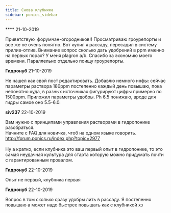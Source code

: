 ```yaml
---
title: Снова клубника
sidebar: ponics_sidebar
---
```


**** 21-10-2019

Приветствую&nbsp; форумчан-огородников!) Просматриваю гроурепорты и все же не очень понятно. Вот купил я рассаду, пересадил в систему прилив-отлив. Внимание вопрос сколько дать удобрений в ppm именно на первых порах? У меня plagron a/b. Спасибо за экономию моего времени. Параллельно отдельно поищу гроурепорты.

**Гидронуб** 21-10-2019

Не нашел как свой пост редактировать. Добавлю немного инфы: сейчас параметры раствора 180ppm постепенно каждый день повышаю, пока непонятно куда, в разных источниках фигурируют цифры примерно по 1500ppm. Приложил параметры удобры. Ph 6.5 понижаю, вроде для гидры самое оно 5.5-6.0.

**siv237** 22-10-2019

Вам нужно с принципами управления растворами в гидропонике разобраться.<br />Начните с FAQ для новичка, чтоб на одном языке говорить.<br />http://forum.ponics.ru/index.php?topic=2977<br /><br />Ну а кратко, если клубника это ваш первый опыт в гидропонике, то это самая неудачная культура для старта которую можно придумать почти с гарантированным провалом.

**Гидронуб** 22-10-2019

Опыт не первый, клубника первая

**Гидронуб** 22-10-2019

Вопрос в том сколько сразу удобры лить в рассаду. Я постепенно повышаю а может надо быстрее повышать как с клубникой хз

